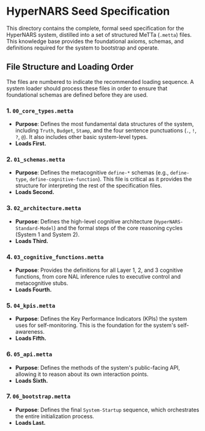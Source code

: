 # HyperNARS Seed Specification

This directory contains the complete, formal seed specification for the HyperNARS system, distilled into a set of structured MeTTa (`.metta`) files. This knowledge base provides the foundational axioms, schemas, and definitions required for the system to bootstrap and operate.

## File Structure and Loading Order

The files are numbered to indicate the recommended loading sequence. A system loader should process these files in order to ensure that foundational schemas are defined before they are used.

### 1. `00_core_types.metta`
- **Purpose**: Defines the most fundamental data structures of the system, including `Truth`, `Budget`, `Stamp`, and the four sentence punctuations (`.`, `!`, `?`, `@`). It also includes other basic system-level types.
- **Loads First.**

### 2. `01_schemas.metta`
- **Purpose**: Defines the metacognitive `define-*` schemas (e.g., `define-type`, `define-cognitive-function`). This file is critical as it provides the structure for interpreting the rest of the specification files.
- **Loads Second.**

### 3. `02_architecture.metta`
- **Purpose**: Defines the high-level cognitive architecture (`HyperNARS-Standard-Model`) and the formal steps of the core reasoning cycles (System 1 and System 2).
- **Loads Third.**

### 4. `03_cognitive_functions.metta`
- **Purpose**: Provides the definitions for all Layer 1, 2, and 3 cognitive functions, from core NAL inference rules to executive control and metacognitive stubs.
- **Loads Fourth.**

### 5. `04_kpis.metta`
- **Purpose**: Defines the Key Performance Indicators (KPIs) the system uses for self-monitoring. This is the foundation for the system's self-awareness.
- **Loads Fifth.**

### 6. `05_api.metta`
- **Purpose**: Defines the methods of the system's public-facing API, allowing it to reason about its own interaction points.
- **Loads Sixth.**

### 7. `06_bootstrap.metta`
- **Purpose**: Defines the final `System-Startup` sequence, which orchestrates the entire initialization process.
- **Loads Last.**
